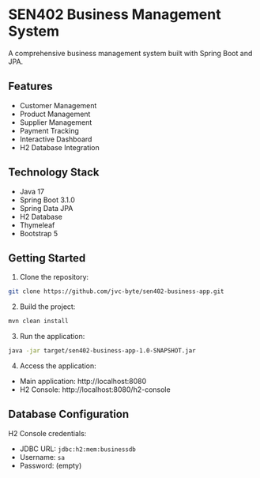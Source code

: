 # SEN402 Business Management System

A comprehensive business management system built with Spring Boot and JPA.

## Features

- Customer Management
- Product Management
- Supplier Management
- Payment Tracking
- Interactive Dashboard
- H2 Database Integration

## Technology Stack

- Java 17
- Spring Boot 3.1.0
- Spring Data JPA
- H2 Database
- Thymeleaf
- Bootstrap 5

## Getting Started

1. Clone the repository:
```bash
git clone https://github.com/jvc-byte/sen402-business-app.git
```

2. Build the project:
```bash
mvn clean install
```

3. Run the application:
```bash
java -jar target/sen402-business-app-1.0-SNAPSHOT.jar
```

4. Access the application:
- Main application: http://localhost:8080
- H2 Console: http://localhost:8080/h2-console

## Database Configuration

H2 Console credentials:
- JDBC URL: `jdbc:h2:mem:businessdb`
- Username: `sa`
- Password: (empty)
